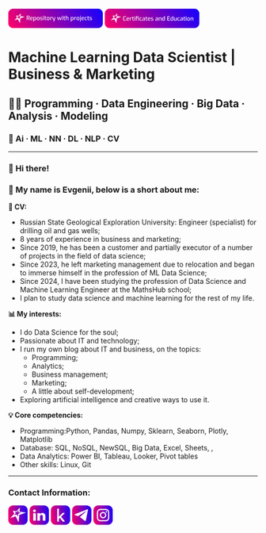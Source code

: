 [![Portfolio of projects](https://github.com/sannikofficial/sannikofficial/blob/main/repository_with_projects_button.png)](https://github.com/sannikofficial/Portfolio-of-projects)
[![Certificates and Education](https://github.com/sannikofficial/sannikofficial/blob/main/certificates_and_education_icon.png)](https://github.com/sannikofficial/Certificates-and-Education)
# Machine Learning Data Scientist | Business & Marketing
## 🧑‍💻 Programming · Data Engineering · Big Data · Analysis · Modeling
### 🤖 Ai · ML · NN · DL · NLP · CV
---
### 👋 Hi there! 
### 🤝 My name is Evgenii, below is a short about me:

**🚀 CV:**
* Russian State Geological Exploration University: Engineer (specialist) for drilling oil and gas wells;
* 8 years of experience in business and marketing;
* Since 2019, he has been a customer and partially executor of a number of projects in the field of data science;
* Since 2023, he left marketing management due to relocation and began to immerse himself in the profession of ML Data Science;
* Since 2024, I have been studying the profession of Data Science and Machine Learning Engineer at the MathsHub school;
* I plan to study data science and machine learning for the rest of my life.

**📊 My interests:**
* I do Data Science for the soul;
* Passionate about IT and technology;
* I run my own blog about IT and business, on the topics:
  * Programming;
  * Analytics;
  * Business management;
  * Marketing;
  * A little about self-development;
* Exploring artificial intelligence and creative ways to use it.

<!-- Заменить на диаграмму из PA -->
**💡 Core competencies:** 
* Programming:Python, Pandas, Numpy, Sklearn, Seaborn, Plotly, Matplotlib
* Database: SQL, NoSQL, NewSQL, Big Data, Excel, Sheets, ,
* Data Analytics: Power BI, Tableau, Looker, Pivot tables
* Other skills: Linux, Git

---
### Contact Information:
[![My site](https://github.com/sannikofficial/sannikofficial/blob/main/site_icon.png)](https://sannikofficial.com/)
[![LinkedIn](https://github.com/sannikofficial/sannikofficial/blob/main/linkedin_icon.png)](https://www.linkedin.com/in/sannikofficial)
[![Kaggle](https://github.com/sannikofficial/sannikofficial/blob/main/kaggle_icon.png)](https://www.kaggle.com/sannikofficial)
[![Telegram](https://github.com/sannikofficial/sannikofficial/blob/main/telegram_icon.png)](https://t.me/sannikofficial)
[![Instagram](https://github.com/sannikofficial/sannikofficial/blob/main/instagram_icon.png)](https://www.instagram.com/sannikofficial)
